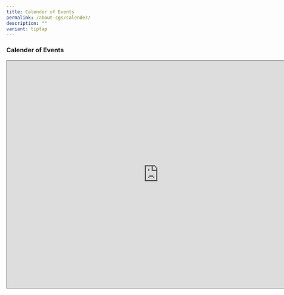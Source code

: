 ```yaml
---
title: Calender of Events
permalink: /about-cgs/calender/
description: ""
variant: tiptap
---
```

<h3><strong>Calender of Events</strong></h3>
<div class="iframe-wrapper">
<iframe style="border:solid 1px #777" height="600" width="800" allowfullscreen="true" frameborder="0" src="https://calendar.google.com/calendar/embed?height=600&amp;wkst=1&amp;ctz=Asia%2FSingapore&amp;bgcolor=%23ffffff&amp;showPrint=0&amp;showTitle=0&amp;showTz=0&amp;src=Y3Jlc2NlbnRnaXJsc3MzNTdAZ21haWwuY29t&amp;src=MTIxZmdrbnJnbXUzNjg1dDN2dmJvcDV1djA2bnFoMTNAaW1wb3J0LmNhbGVuZGFyLmdvb2dsZS5jb20&amp;src=Y2R2cjNndWNpZXI5OWRzN2Fva3Fzdm83OGVlNHR2NjJAaW1wb3J0LmNhbGVuZGFyLmdvb2dsZS5jb20&amp;color=%23039BE5&amp;color=%23009688&amp;color=%23F4511E"></iframe>
</div>
<p></p>